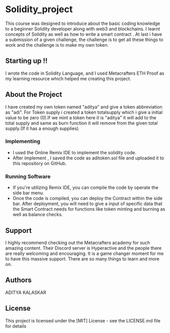 # Solidity_project
This course was designed to introduce about the basic coding knowledge to a beginner Solidity developer along with web3 and blockchains. I learnt concepts of Solidity as well as how to write a smart contract . At last i have a submission of a given challenge, the challenge is to get all these things to work and the challenge is to make my own token.

## Starting up !!
I wrote the code in Solidity Language, and I used Metacrafters ETH Proof as my learning resource which helped me creating this project.

## About the Project 

I have created my own token named "aditya" and give a token abbreviation as "adi". For Token supply i created a token totalsupply which i give a initial value to be zero (0).If we mint a token here it is "aditya" it will add to the total supply and same as burn function it will remove from the given total supply.(If it has a enough supplies)

### Implementing

* I used the Online Remix IDE to implement the solidity code.
* After implement , I saved the code as aditoken.sol file and uploaded it to this repository on GitHub.

### Running Software 

* If you're utilizing Remix IDE, you can compile the code by operate the side bar menu.
* Once the code is compiled, you can deploy the Contract  within the side bar. After deployment, you will need to give a input of specific data that the Smart Contract needs for functions like token minting and burning as well as balance checks.

## Support

I highly recommend checking out the Metacrafters academy for such amazing content. Their Discord server is Hyperactive and the people there are really welcoming and encouraging. It is a game changer moment for me to have this massive support. There are so many things to learn and more on. 

## Authors
ADITYA KALASKAR

## License
This project is licensed under the [MIT] License - see the LICENSE.md file for details
